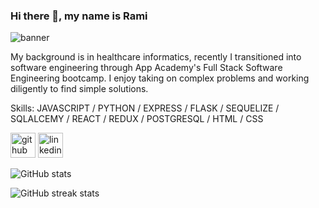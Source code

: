 ### Hi there 👋, my name is Rami

![banner](https://i.gyazo.com/a0e09dad8b49ce87fd00b68638132cbe.gif)

My background is in healthcare informatics, recently I transitioned into software engineering through App Academy's Full Stack Software Engineering bootcamp. I enjoy taking on complex problems and working diligently to find simple solutions. 

Skills: JAVASCRIPT / PYTHON / EXPRESS / FLASK / SEQUELIZE / SQLALCEMY / REACT / REDUX / POSTGRESQL / HTML / CSS



[<img src='https://cdn.jsdelivr.net/npm/simple-icons@3.0.1/icons/github.svg' alt='github' height='40'>](https://github.com/rammartinez00)  [<img src='https://cdn.jsdelivr.net/npm/simple-icons@3.0.1/icons/linkedin.svg' alt='linkedin' height='40'>](https://www.linkedin.com/in/rami-martinez-2931099b/)  

![GitHub stats](https://github-readme-stats.vercel.app/api?username=rammartinez00&show_icons=true)  

![GitHub streak stats](https://github-readme-streak-stats.herokuapp.com/?user=rammartinez00)  

